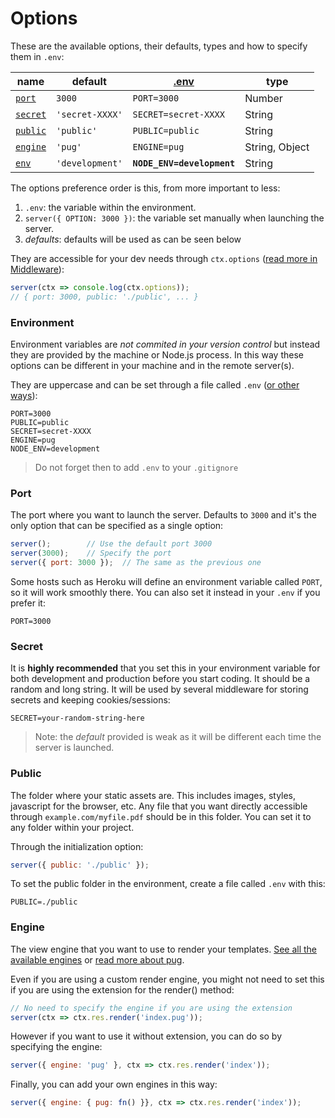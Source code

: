 # Options

These are the available options, their defaults, types and how to specify them in `.env`:

|name                |default         |[.env](#environment)    |type           |
|--------------------|----------------|------------------------|---------------|
|[`port`](#port)     |`3000`          |`PORT=3000`             |Number         |
|[`secret`](#secret) |`'secret-XXXX'` |`SECRET=secret-XXXX`    |String         |
|[`public`](#public) |`'public'`      |`PUBLIC=public`         |String         |
|[`engine`](#engine) |`'pug'`         |`ENGINE=pug`            |String, Object |
|[`env`](#env)       |`'development'` |**`NODE_ENV=development`**   |String    |


The options preference order is this, from more important to less:

1. `.env`: the variable within the environment.
2. `server({ OPTION: 3000 })`: the variable set manually when launching the server.
3. *defaults*: defaults will be used as can be seen below

They are accessible for your dev needs through `ctx.options` ([read more in Middleware](../middleware)):

```js
server(ctx => console.log(ctx.options));
// { port: 3000, public: './public', ... }
```



### Environment

Environment variables are *not commited in your version control* but instead they are provided by the machine or Node.js process. In this way these options can be different in your machine and in the remote server(s).

They are uppercase and can be set through a file called `.env` ([or other ways](https://medium.com/@rafaelvidaurre/managing-environment-variables-in-node-js-2cb45a55195f)):

```
PORT=3000
PUBLIC=public
SECRET=secret-XXXX
ENGINE=pug
NODE_ENV=development
```

> Do not forget then to add `.env` to your `.gitignore`





### Port

The port where you want to launch the server. Defaults to `3000` and it's the only option that can be specified as a single option:

```js
server();        // Use the default port 3000
server(3000);    // Specify the port
server({ port: 3000 });  // The same as the previous one
```

Some hosts such as Heroku will define an environment variable called `PORT`, so it will work smoothly there. You can also set it instead in your `.env` if you prefer it:

```
PORT=3000
```



### Secret

It is **highly recommended** that you set this in your environment variable for both development and production before you start coding. It should be a random and long string. It will be used by several middleware for storing secrets and keeping cookies/sessions:

```
SECRET=your-random-string-here
```

> Note: the *default* provided is weak as it will be different each time the server is launched.



### Public

The folder where your static assets are. This includes images, styles, javascript for the browser, etc. Any file that you want directly accessible through `example.com/myfile.pdf` should be in this folder. You can set it to any folder within your project.

Through the initialization option:

```js
server({ public: './public' });
```


To set the public folder in the environment, create a file called `.env` with this:

```
PUBLIC=./public
```



### Engine

The view engine that you want to use to render your templates. [See all the available engines](https://github.com/expressjs/express/wiki#template-engines) or [read more about pug](https://pugjs.org/).

Even if you are using a custom render engine, you might not need to set this if you are using the extension for the render() method:

```js
// No need to specify the engine if you are using the extension
server(ctx => ctx.res.render('index.pug'));
```


However if you want to use it without extension, you can do so by specifying the engine:

```js
server({ engine: 'pug' }, ctx => ctx.res.render('index'));
```

Finally, you can add your own engines in this way:

```js
server({ engine: { pug: fn() }}, ctx => ctx.res.render('index'));
```
